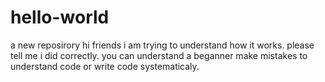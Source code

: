 # hello-world
a new reposirory
hi friends i am trying to understand how it works. please tell me i did correctly.
you can understand a beganner make mistakes to understand code or write code systematicaly.
